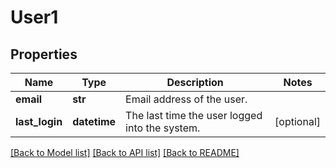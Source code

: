# User1

## Properties
Name | Type | Description | Notes
------------ | ------------- | ------------- | -------------
**email** | **str** | Email address of the user. | 
**last_login** | **datetime** | The last time the user logged into the system. | [optional] 

[[Back to Model list]](../README.md#documentation-for-models) [[Back to API list]](../README.md#documentation-for-api-endpoints) [[Back to README]](../README.md)

